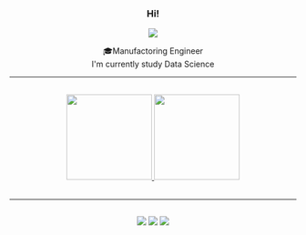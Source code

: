 
<div align="center">
  
### Hi! 

<img src="https://img.shields.io/static/v1?label=Overview&message=Paloma Edeltrudes&color=f8efd4&style=for-the-badge&logo=GitHub">

<p> 🎓Manufactoring Engineer <br/> I'm currently study Data Science</p>

<hr>



  ##
 

<div align="center">
  <a href="https://github.com/palomaedeltrudes">
  <img height="150em" src="https://github-readme-stats.vercel.app/api?username=palomaedeltrudes&show_icons=true&title_color=783c00&text_color=af552e&icon_color=783c00&bg_color=f8efd4&cache_seconds=2300">
  <img height="150em" src="https://github-readme-stats.vercel.app/api/top-langs/?username=palomaedeltrudes&layout=compact&langs_count=7&title_color=783c00&text_color=af552e&icon_color=783c00&bg_color=f8efd4&cache_seconds=2300">  

</div>
<div style="display: inline_block"><br>


<hr>
  
  ##
 
<div align="center">   
  <a href="#" alt="Gmail">
  <img src="https://img.shields.io/badge/-Gmail-783c00?style=flat-square&labelColor=783c00&logo=gmail&logoColor=white&link=[LINK-DO-SEU-GMAIL](https://accounts.google.com/SignOutOptions?hl=en&continue=https://mail.google.com&service=mail&ec=GBRAFw)" /></a>

  <a href="#" alt="LinkedIn">
  <img src="https://img.shields.io/badge/-Linkedin-783c00?style=flat-square&logo=Linkedin&logoColor=white&link=[LINK-DO-SEU-LINKEDIN](https://www.linkedin.com/in/paloma-edeltrudes-088510247/)" /></a>

  <a href="#" alt="Instagram">
  <img src="https://img.shields.io/badge/-Instagram-783c00?style=flat-square&labelColor=783c00&logo=instagram&logoColor=white&link=[LINK-DO-SEU-INSTAGRAM](https://www.instagram.com/palomaedeltrudes/)https://www.instagram.com/palomaedeltrudes/"/></a>
</p>
 </div>
